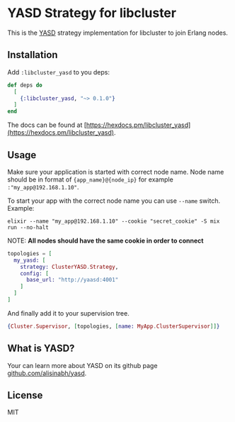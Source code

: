 # YASD Strategy for libcluster

This is the [YASD](https://github.com/alisinabh/yasd) strategy implementation for libcluster to join Erlang nodes.

## Installation

Add `:libcluster_yasd` to you deps:

```elixir
def deps do
  [
    {:libcluster_yasd, "~> 0.1.0"}
  ]
end
```

The docs can be found at [https://hexdocs.pm/libcluster_yasd](https://hexdocs.pm/libcluster_yasd).

## Usage

Make sure your application is started with correct node name.
Node name should be in format of `{app_name}@{node_ip}` for example `:"my_app@192.168.1.10"`.

To start your app with the correct node name you can use `--name` switch. Example:
```
elixir --name "my_app@192.168.1.10" --cookie "secret_cookie" -S mix run --no-halt
```

NOTE: **All nodes should have the same cookie in order to connect**

```elixir
topologies = [
  my_yasd: [
	strategy: ClusterYASD.Strategy,
	config: [
	  base_url: "http://yaasd:4001" 
	]
  ]
]
```
And finally add it to your supervision tree.

```elixir
{Cluster.Supervisor, [topologies, [name: MyApp.ClusterSupervisor]]}
```

## What is YASD?

Your can learn more about YASD on its github page [github.com/alisinabh/yasd](https://github.com/alisinabh/yasd).

## License

MIT
